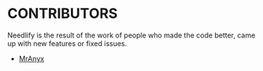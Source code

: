 # CONTRIBUTORS

Needlify is the result of the work of people who made the code better, came up with new features or fixed issues.

- [MrAnyx](https://github.com/MrAnyx)